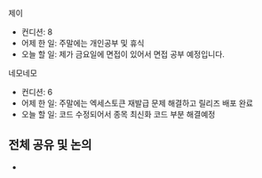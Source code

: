 
제이
- 컨디션: 8
- 어제 한 일: 주말에는 개인공부 및 휴식
- 오늘 할 일:  제가 금요일에 면접이 있어서 면접 공부 예정입니다.

네모네모
- 컨디션: 6
- 어제 한 일: 주말에는 엑세스토큰 재발급 문제 해결하고 릴리즈 배포 완료
- 오늘 할 일:  코드 수정되어서 종목 최신화 코드 부분 해결예정
	
## 전체 공유 및 논의
- 
